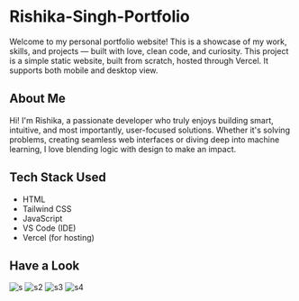 # Rishika-Singh-Portfolio
Welcome to my personal portfolio website! This is a showcase of my work, skills, and projects — built with love, clean code, and curiosity. This project is a simple static website, built from scratch, hosted through Vercel. It supports both mobile and desktop view.

## About Me

Hi! I'm Rishika, a passionate developer who truly enjoys building smart, intuitive, and most importantly, user-focused solutions. Whether it's solving problems, creating seamless web interfaces or diving deep into machine learning, I love blending logic with design to make an impact.

## Tech Stack Used
- HTML
- Tailwind CSS
- JavaScript
- VS Code (IDE)
- Vercel (for hosting)

## Have a Look
![s](https://github.com/user-attachments/assets/db26a2dc-acd7-4983-a979-759ed4608924)
![s2](https://github.com/user-attachments/assets/5c220eb2-f250-4ab6-bd71-5f88bc5f53c8)
![s3](https://github.com/user-attachments/assets/adce7348-da9b-4820-8d98-44f93023c2b5)
![s4](https://github.com/user-attachments/assets/df9c94da-569f-4213-970b-4e2c20114397)
